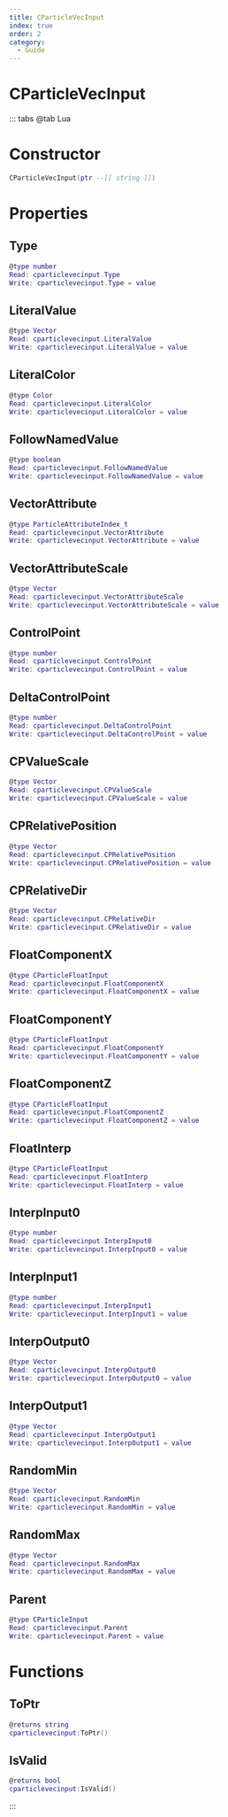 ```yaml
---
title: CParticleVecInput
index: true
order: 2
category:
  - Guide
---
```


# CParticleVecInput

::: tabs
@tab Lua
# Constructor
```lua
CParticleVecInput(ptr --[[ string ]])
```
# Properties
## Type 
```lua
@type number
Read: cparticlevecinput.Type
Write: cparticlevecinput.Type = value
```
## LiteralValue 
```lua
@type Vector
Read: cparticlevecinput.LiteralValue
Write: cparticlevecinput.LiteralValue = value
```
## LiteralColor 
```lua
@type Color
Read: cparticlevecinput.LiteralColor
Write: cparticlevecinput.LiteralColor = value
```
## FollowNamedValue 
```lua
@type boolean
Read: cparticlevecinput.FollowNamedValue
Write: cparticlevecinput.FollowNamedValue = value
```
## VectorAttribute 
```lua
@type ParticleAttributeIndex_t
Read: cparticlevecinput.VectorAttribute
Write: cparticlevecinput.VectorAttribute = value
```
## VectorAttributeScale 
```lua
@type Vector
Read: cparticlevecinput.VectorAttributeScale
Write: cparticlevecinput.VectorAttributeScale = value
```
## ControlPoint 
```lua
@type number
Read: cparticlevecinput.ControlPoint
Write: cparticlevecinput.ControlPoint = value
```
## DeltaControlPoint 
```lua
@type number
Read: cparticlevecinput.DeltaControlPoint
Write: cparticlevecinput.DeltaControlPoint = value
```
## CPValueScale 
```lua
@type Vector
Read: cparticlevecinput.CPValueScale
Write: cparticlevecinput.CPValueScale = value
```
## CPRelativePosition 
```lua
@type Vector
Read: cparticlevecinput.CPRelativePosition
Write: cparticlevecinput.CPRelativePosition = value
```
## CPRelativeDir 
```lua
@type Vector
Read: cparticlevecinput.CPRelativeDir
Write: cparticlevecinput.CPRelativeDir = value
```
## FloatComponentX 
```lua
@type CParticleFloatInput
Read: cparticlevecinput.FloatComponentX
Write: cparticlevecinput.FloatComponentX = value
```
## FloatComponentY 
```lua
@type CParticleFloatInput
Read: cparticlevecinput.FloatComponentY
Write: cparticlevecinput.FloatComponentY = value
```
## FloatComponentZ 
```lua
@type CParticleFloatInput
Read: cparticlevecinput.FloatComponentZ
Write: cparticlevecinput.FloatComponentZ = value
```
## FloatInterp 
```lua
@type CParticleFloatInput
Read: cparticlevecinput.FloatInterp
Write: cparticlevecinput.FloatInterp = value
```
## InterpInput0 
```lua
@type number
Read: cparticlevecinput.InterpInput0
Write: cparticlevecinput.InterpInput0 = value
```
## InterpInput1 
```lua
@type number
Read: cparticlevecinput.InterpInput1
Write: cparticlevecinput.InterpInput1 = value
```
## InterpOutput0 
```lua
@type Vector
Read: cparticlevecinput.InterpOutput0
Write: cparticlevecinput.InterpOutput0 = value
```
## InterpOutput1 
```lua
@type Vector
Read: cparticlevecinput.InterpOutput1
Write: cparticlevecinput.InterpOutput1 = value
```
## RandomMin 
```lua
@type Vector
Read: cparticlevecinput.RandomMin
Write: cparticlevecinput.RandomMin = value
```
## RandomMax 
```lua
@type Vector
Read: cparticlevecinput.RandomMax
Write: cparticlevecinput.RandomMax = value
```
## Parent 
```lua
@type CParticleInput
Read: cparticlevecinput.Parent
Write: cparticlevecinput.Parent = value
```
# Functions
## ToPtr
```lua
@returns string
cparticlevecinput:ToPtr()
```
## IsValid
```lua
@returns bool
cparticlevecinput:IsValid()
```

:::
